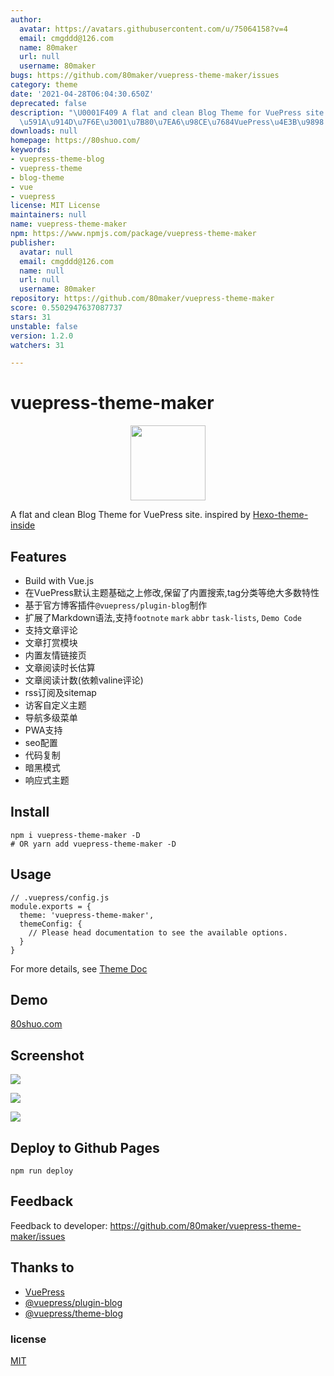 ```yaml
---
author:
  avatar: https://avatars.githubusercontent.com/u/75064158?v=4
  email: cmgddd@126.com
  name: 80maker
  url: null
  username: 80maker
bugs: https://github.com/80maker/vuepress-theme-maker/issues
category: theme
date: '2021-04-28T06:04:30.650Z'
deprecated: false
description: "\U0001F409 A flat and clean Blog Theme for VuePress site | \u4E00\u6B3E\
  \u591A\u914D\u7F6E\u3001\u7B80\u7EA6\u98CE\u7684VuePress\u4E3B\u9898."
downloads: null
homepage: https://80shuo.com/
keywords:
- vuepress-theme-blog
- vuepress-theme
- blog-theme
- vue
- vuepress
license: MIT License
maintainers: null
name: vuepress-theme-maker
npm: https://www.npmjs.com/package/vuepress-theme-maker
publisher:
  avatar: null
  email: cmgddd@126.com
  name: null
  url: null
  username: 80maker
repository: https://github.com/80maker/vuepress-theme-maker
score: 0.5502947637087737
stars: 31
unstable: false
version: 1.2.0
watchers: 31

---
```


# vuepress-theme-maker

<p align="center">
  <a href='https://80shuo.com/'><img src='https://80shuo.com/images/maker-logo.svg' height='120px'></a>
</p>

A flat and clean Blog Theme for VuePress site. inspired by [Hexo-theme-inside](https://github.com/ikeq/hexo-theme-inside)

## Features

- Build with Vue.js
- 在VuePress默认主题基础之上修改,保留了内置搜索,tag分类等绝大多数特性
- 基于官方博客插件`@vuepress/plugin-blog`制作
- 扩展了Markdown语法,支持`footnote` `mark` `abbr` `task-lists`, `Demo Code`
- 支持文章评论
- 文章打赏模块
- 内置友情链接页
- 文章阅读时长估算
- 文章阅读计数(依赖valine评论)
- rss订阅及sitemap
- 访客自定义主题
- 导航多级菜单
- PWA支持
- seo配置
- 代码复制
- 暗黑模式
- 响应式主题

## Install

```
npm i vuepress-theme-maker -D
# OR yarn add vuepress-theme-maker -D
```

## Usage

```
// .vuepress/config.js
module.exports = {
  theme: 'vuepress-theme-maker',
  themeConfig: {
    // Please head documentation to see the available options.
  }
}
```

For more details, see [Theme Doc](https://80shuo.com/post/2020/12/23/maker.html)

## Demo

[80shuo.com](https://github.com/80maker/80shuo)

## Screenshot

![](https://80shuo.com/images/screenshot-1.jpg)

![](https://80shuo.com/images/screenshot-2.jpg)

![](https://80shuo.com/images/screenshot-3.jpg)

## Deploy to Github Pages

```
npm run deploy
```

## Feedback

Feedback to developer: https://github.com/80maker/vuepress-theme-maker/issues
## Thanks to

- [VuePress](https://vuepress.vuejs.org/)
- [@vuepress/plugin-blog](https://github.com/vuepress/vuepress-plugin-blog)
- [@vuepress/theme-blog](https://github.com/vuepress/vuepress-theme-blog)

### license
[MIT](https://github.com/80maker/vuepress-theme-maker/blob/master/LICENSE)
